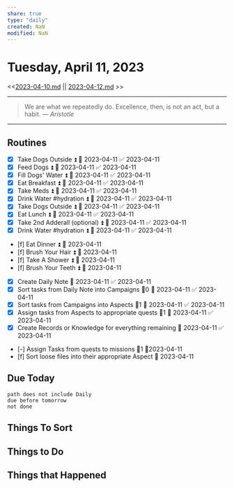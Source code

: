 ```yaml
---
share: true
type: "daily"
created: NaN 
modified: NaN
---
```

# Tuesday, April 11, 2023
<<[2023-04-10.md](./2023-04-10.md) || [2023-04-12.md](./2023-04-12.md) >>

---

> We are what we repeatedly do. Excellence, then, is not an act, but a habit.
> — <cite>Aristotle</cite>

---

## Routines
- [x] Take Dogs Outside ⏫ 📅 2023-04-11 ✅ 2023-04-11
- [x] Feed Dogs ⏫ 📅 2023-04-11 ✅ 2023-04-11
- [x] Fill Dogs' Water ⏫ 📅 2023-04-11 ✅ 2023-04-11
- [x] Eat Breakfast ⏫ 📅 2023-04-11 ✅ 2023-04-11
- [x] Take Meds ⏫ 📅 2023-04-11 ✅ 2023-04-11
- [x] Drink Water #hydration ⏫ 📅 2023-04-11 ✅ 2023-04-11
- [x] Take Dogs Outside ⏫ 📅 2023-04-11 ✅ 2023-04-11
- [x] Eat Lunch ⏫ 📅 2023-04-11 ✅ 2023-04-11
- [x] Take 2nd Adderall (optional) ⏫ 📅 2023-04-11 ✅ 2023-04-11
- [x] Drink Water #hydration ⏫ 📅 2023-04-11 ✅ 2023-04-11
- [f] Eat Dinner ⏫ 📅 2023-04-11
- [f] Brush Your Hair ⏫ 📅 2023-04-11
- [f] Take A Shower ⏫ 📅 2023-04-11
- [f] Brush Your Teeth ⏫ 📅 2023-04-11
- [x] Create Daily Note 📅 2023-04-11 ✅ 2023-04-11
- [x] Sort tasks from Daily Note into Campaigns 🥄0 📅 2023-04-11 ✅ 2023-04-11
- [x] Sort tasks from Campaigns into Aspects 🥄1 📅 2023-04-11 ✅ 2023-04-11
- [x] Assign tasks from Aspects to appropriate quests 🥄1 📅 2023-04-11 ✅ 2023-04-11
- [x] Create Records or Knowledge for everything remaining 📅 2023-04-11 ✅ 2023-04-11
- [-] Assign Tasks from quests to missions 🥄1 📆2023-04-11
- [f] Sort loose files into their appropriate Aspect 📅 2023-04-11

## Due Today
```tasks
path does not include Daily
due before tomorrow
not done
```
## Things To Sort



## Things to Do


## Things that Happened
